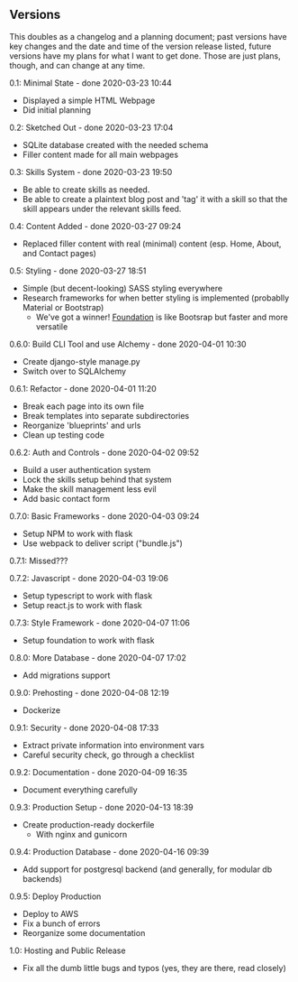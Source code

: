 Versions
--------

This doubles as a changelog and a planning document; past versions have key changes and the date and
time of the version release listed, future versions have my plans for what I want to get done. Those
are just plans, though, and can change at any time.

0.1: Minimal State - done 2020-03-23 10:44

  + Displayed a simple HTML Webpage
  + Did initial planning

0.2: Sketched Out - done 2020-03-23 17:04

  + SQLite database created with the needed schema
  + Filler content made for all main webpages

0.3: Skills System - done 2020-03-23 19:50

  + Be able to create skills as needed.
  + Be able to create a plaintext blog post and 'tag' it with a skill so that the skill appears
    under the relevant skills feed.

0.4: Content Added - done 2020-03-27 09:24

  + Replaced filler content with real (minimal) content (esp. Home, About, and Contact pages)

0.5: Styling - done 2020-03-27 18:51

  + Simple (but decent-looking) SASS styling everywhere
  + Research frameworks for when better styling is implemented (probablly Material or Bootstrap)
    + We've got a winner! [Foundation](https://get.foundation/) is like Bootsrap but faster and more
      versatile

0.6.0: Build CLI Tool and use Alchemy - done 2020-04-01 10:30

  + Create django-style manage.py
  + Switch over to SQLAlchemy

0.6.1: Refactor - done 2020-04-01 11:20

  + Break each page into its own file
  + Break templates into separate subdirectories
  + Reorganize 'blueprints' and urls
  + Clean up testing code

0.6.2: Auth and Controls - done 2020-04-02 09:52

  + Build a user authentication system
  + Lock the skills setup behind that system
  + Make the skill management less evil
  + Add basic contact form

0.7.0: Basic Frameworks - done 2020-04-03 09:24

  + Setup NPM to work with flask
  + Use webpack to deliver script ("bundle.js")

0.7.1: Missed???

0.7.2: Javascript - done 2020-04-03 19:06

  + Setup typescript to work with flask
  + Setup react.js to work with flask

0.7.3: Style Framework - done 2020-04-07 11:06

  + Setup foundation to work with flask

0.8.0: More Database - done 2020-04-07 17:02

  + Add migrations support

0.9.0: Prehosting - done 2020-04-08 12:19

  + Dockerize

0.9.1: Security - done 2020-04-08 17:33

  + Extract private information into environment vars
  + Careful security check, go through a checklist

0.9.2: Documentation - done 2020-04-09 16:35

  + Document everything carefully

0.9.3: Production Setup - done 2020-04-13 18:39

  + Create production-ready dockerfile
    + With nginx and gunicorn

0.9.4: Production Database - done 2020-04-16 09:39

  + Add support for postgresql backend (and generally, for modular db backends)

0.9.5: Deploy Production

  + Deploy to AWS
  + Fix a bunch of errors
  + Reorganize some documentation

1.0: Hosting and Public Release

  + Fix all the dumb little bugs and typos (yes, they are there, read closely)
